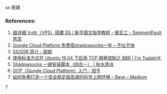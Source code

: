 ss 搭建

### References:
1. [超详细 Vultr（VPS）搭建 SS / 新手图文指导教程 - 搬瓦工 - SegmentFault 思否](https://segmentfault.com/a/1190000015558387)
2. [Google Cloud Platform 免费搭shadowsocks一年 – 不吐不快](https://www.mianao.info/2017/03/16/google-cloud-platform-%E5%85%8D%E8%B4%B9%E6%90%ADshadowsocks%E4%B8%80%E5%B9%B4/)
3. [SS/SSR 简介 - 聪聪](https://congcong0806.github.io/2018/04/20/SS/)
4. [使用标准方式在 Ubuntu 16.04 下启用 TCP 拥塞控制之 BBR | I'm TualatriX](https://imtx.me/archives/2379.html)
5. [Shadowsocks 一键安装脚本（四合一） | 秋水逸冰](https://teddysun.com/486.html)
6. [GCP（Google Cloud Platform）入门 - 知乎](https://zhuanlan.zhihu.com/p/40983101)
7. [如何免费打造一个安全稳定超高速的科学上网环境 – Baye – Medium](https://medium.com/@waylybaye/%E5%A6%82%E4%BD%95%E5%85%8D%E8%B4%B9%E6%89%93%E9%80%A0%E4%B8%80%E4%B8%AA%E5%AE%89%E5%85%A8%E7%A8%B3%E5%AE%9A%E8%B6%85%E9%AB%98%E9%80%9F%E7%9A%84%E7%A7%91%E5%AD%A6%E4%B8%8A%E7%BD%91%E7%8E%AF%E5%A2%83-fee52b7ad2f4)




7